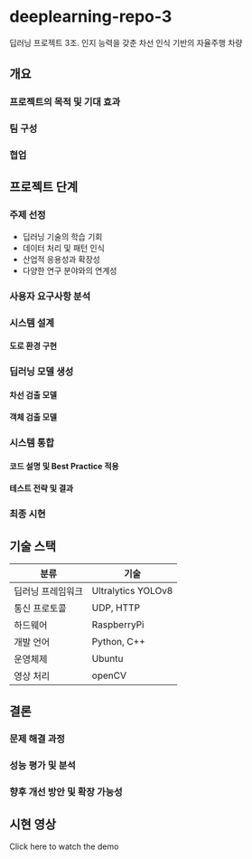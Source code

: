 # deeplearning-repo-3
딥러닝 프로젝트 3조. 인지 능력을 갖춘 차선 인식 기반의 자율주행 차량 

## 개요
### 프로젝트의 목적 및 기대 효과
### 팀 구성
### 협업

## 프로젝트 단계
### 주제 선정
- 딥러닝 기술의 학습 기회
- 데이터 처리 및 패턴 인식
- 산업적 응용성과 확장성
- 다양한 연구 분야와의 연계성
### 사용자 요구사항 분석

### 시스템 설계

#### 도로 환경 구현

### 딥러닝 모델 생성
#### 차선 검출 모델

#### 객체 검출 모델

### 시스템 통합
#### 코드 설명 및 Best Practice 적용
#### 테스트 전략 및 결과

### 최종 시현

## 기술 스택
|분류|기술|
|-----|-----|
|딥러닝 프레임워크| Ultralytics YOLOv8|
|통신 프로토콜| UDP, HTTP|
|하드웨어| RaspberryPi|
|개발 언어| Python, C++|
|운영체제| Ubuntu|
|영상 처리| openCV|

## 결론
### 문제 해결 과정
### 성능 평가 및 분석
### 향후 개선 방안 및 확장 가능성

## 시현 영상
Click here to watch the demo
